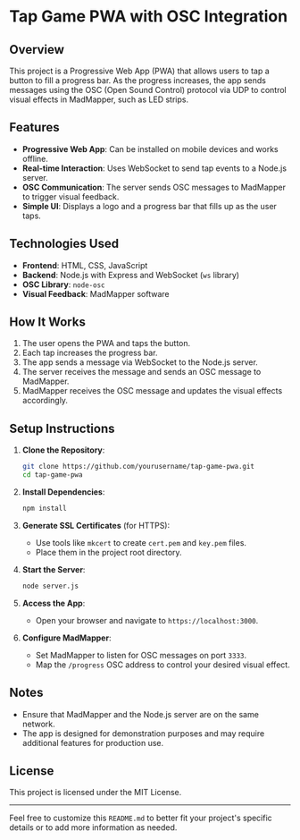 # Tap Game PWA with OSC Integration

## Overview

This project is a Progressive Web App (PWA) that allows users to tap a button to fill a progress bar. As the progress increases, the app sends messages using the OSC (Open Sound Control) protocol via UDP to control visual effects in MadMapper, such as LED strips.

## Features

* **Progressive Web App**: Can be installed on mobile devices and works offline.
* **Real-time Interaction**: Uses WebSocket to send tap events to a Node.js server.
* **OSC Communication**: The server sends OSC messages to MadMapper to trigger visual feedback.
* **Simple UI**: Displays a logo and a progress bar that fills up as the user taps.

## Technologies Used

* **Frontend**: HTML, CSS, JavaScript
* **Backend**: Node.js with Express and WebSocket (`ws` library)
* **OSC Library**: `node-osc`
* **Visual Feedback**: MadMapper software

## How It Works

1. The user opens the PWA and taps the button.
2. Each tap increases the progress bar.
3. The app sends a message via WebSocket to the Node.js server.
4. The server receives the message and sends an OSC message to MadMapper.
5. MadMapper receives the OSC message and updates the visual effects accordingly.

## Setup Instructions

1. **Clone the Repository**:

   ```bash
   git clone https://github.com/yourusername/tap-game-pwa.git
   cd tap-game-pwa
   ```

2. **Install Dependencies**:

   ```bash
   npm install
   ```

3. **Generate SSL Certificates** (for HTTPS):

   * Use tools like `mkcert` to create `cert.pem` and `key.pem` files.
   * Place them in the project root directory.

4. **Start the Server**:

   ```bash
   node server.js
   ```

5. **Access the App**:

   * Open your browser and navigate to `https://localhost:3000`.

6. **Configure MadMapper**:

   * Set MadMapper to listen for OSC messages on port `3333`.
   * Map the `/progress` OSC address to control your desired visual effect.

## Notes

* Ensure that MadMapper and the Node.js server are on the same network.
* The app is designed for demonstration purposes and may require additional features for production use.

## License

This project is licensed under the MIT License.

---

Feel free to customize this `README.md` to better fit your project's specific details or to add more information as needed.
